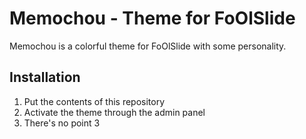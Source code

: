 Memochou - Theme for FoOlSlide
==============================

Memochou is a colorful theme for FoOlSlide with some personality.

Installation
------------

1.  Put the contents of this repository
2.  Activate the theme through the admin panel
3.  There's no point 3
